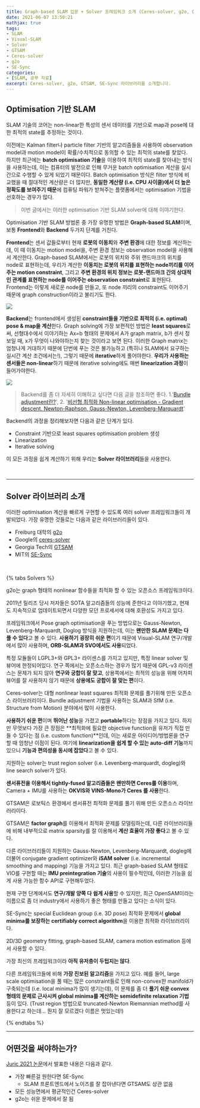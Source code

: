 ```yaml
---
title: Graph-based SLAM 입문 + Solver 프레임워크 소개 (Ceres-solver, g2o, GTSAM, SE-Sync)
date: 2021-06-07 13:50:21
mathjax: true
tags: 
- SLAM
- Visual-SLAM
- Solver
- GTSAM
- Ceres-solver
- g2o
- SE-Sync
categories: 
- [SLAM, 공부 자료]
excerpt: Ceres-solver, g2o, GTSAM, SE-Sync 라이브러리를 소개합니다.
---
```


## Optimisation 기반 SLAM

SLAM 기술의 코어는 non-linear한 특성의 센서 데이터를 기반으로 map과 pose에 대한 최적의 state를 추정하는 것이다.

이전에는 Kalman filter나 particle filter 기반의 알고리즘들을 사용하여 observation model과 motion model이 확률/수치적으로 동의할 수 있는 최적의 state를 찾았다. 하지만 최근에는 **batch optimisation 기술**을 이용하여 최적의 state를 찾아내는 방식을 사용하는데, 이는 컴퓨터의 발전으로 인해 무거운 batch optimisation 게산을 실시간으로 수행할 수 있게 되었기 때문이다. Batch optimisation 방식은 filter 방식에 비교했을 때 절대적인 계산량은 더 많지만, **동일한 계산량 (i.e. CPU 사이클)에서 더 높은 정확도를 보여주기 때문**에 컴퓨팅 파워가 받쳐주는 플랫폼에서는 optimisation 기법을 선호하는 경우가 많다.

> 이번 글에서는 이러한 optimisation 기반 SLAM solver에 대해 이야기한다.

Optimisation 기반 SLAM 방법론 중 가장 유명한 방법은 **Graph-based SLAM**이며, 보통 **Frontend**와 **Backend** 두가지 단계를 거친다.

**Frontend**는 센서 값들로부터 현재 **로봇의 이동치**와 **주변 환경**에 대한 정보를 계산하는데, 이 때 이동치는 motion model을, 주변 환경 정보는 observation model을 사용해서 계산한다. Graph-based SLAM에서는 로봇의 위치와 주위 랜드마크의 위치를 node로 표현하는데, 우리가 계산한 **이동치는 로봇의 위치를 표현하는 node끼리를 이어주는 motion constraint**, 그리고 **주변 환경의 위치 정보는 로봇-랜드마크 간의 상대적인 관계를 표현하는 node를 이어주는 observation constraint**로 표현된다. Frontend는 이렇게 새로운 node를 만들고, 또 node 끼리의 constraint도 이어주기 때문에 graph construction이라고 불리기도 한다.

![](http://jinyongjeong.github.io/images/post/SLAM/lec13_least_square_SLAM/graph1.png)

**Backend**는 frontend에서 생성된 **constraint들을 기반으로 최적의 (i.e. optimal) pose & map을 계산**한다. Graph solving에 가장 보편적인 방법은 **least squares**로써, 선형대수에서 이야기하는 Ax=b 형태의 문제에서 A가 graph matrix, b가 센서 정보일 때, x가 무엇이 나와야하는지 찾는 것이라고 보면 된다. 이러한 Graph matrix는 엄청나게 거대하기 때문에 단번에 푸는 것은 불가능하고 (특히나 SLAM에서 요구하는 실시간 계산 조건에서는!), 그렇기 때문에 **iterative**하게 풀어야한다. **우리가 사용하는 센서들은 non-linear**하기 때문에 iterative solving에도 매번 **linearization 과정**이 들어가야한다.

![](http://jinyongjeong.github.io/images/post/SLAM/lec13_least_square_SLAM/graph2.png)

> Backend를 좀 더 자세히 이해하고 싶다면 다음 글을 참조하면 좋다. 1.'[Bundle adjustment란?](https://changh95.github.io/20210313-ba/)', 2. '[비선형 최적화 Non-linear optimisation - Gradient descent, Newton-Raphson, Gauss-Newton, Levenberg-Marquardt](https://changh95.github.io/20210314-nonlinear-optimisation/)'

Backend의 과정을 정리해보자면 다음과 같은 단계가 있다.

- Constraint 기반으로 least squares optimisation problem 생성
- Linearization
- Iterative solving

이 모든 과정을 쉽게 계산하기 위해 우리는 **Solver 라이브러리**들을 사용한다.

&nbsp;

---

## Solver 라이브러리 소개

이러한 optimisation 계산을 빠르게 구현할 수 있도록 여러 solver 프레임워크들이 개발되었다. 가장 유명한 것들로는 다음과 같은 라이브러리들이 있다.

- Freiburg 대학의 [g2o](https://openslam-org.github.io/g2o)
- Google의 [ceres-solver](http://ceres-solver.org/)
- Georgia Tech의 [GTSAM](https://gtsam.org/)
- MIT의 [SE-Sync](https://github.com/david-m-rosen/SE-Sync)

&nbsp;

{% tabs Solvers %}
<!-- tab g2o -->
g2o는 graph 형태의 nonlinear 함수들을 최적화 할 수 있는 오픈소스 프레임워크이다.

2011년 릴리즈 당시 저자들은 SOTA 알고리즘들의 성능에 준한다고 이야기했고, 현재도 지속적으로 업데이트되면서 다양한 모던 프로세서에 대해 호환성도 가지고 있다. 

프레임워크에서 Pose graph optimisation을 푸는 방법으로는 Gauss-Newton, Levenberg-Marquardt, Doglog 방식을 지원하는데, 이는 **왠만한 SLAM 문제는 다 풀 수 있다**고 볼 수 있다. **사용하기 굉장히 쉬운 편**이기 때문에 Visual-SLAM 연구/개발에서 많이 사용하며, **ORB-SLAM과 SVO에서도 사용**되었다. 

특정 모듈들이 LGPL3+와 GPL3+ 라이센스를 가지고 있지만, 특정 linear solver 및 뷰어에 한정되어있다. 연구 쪽에서는 오픈소스하는 경우가 많기 때문에 GPL-v3 라이센스는 문제가 되지 않아 **연구와 궁합이 잘 맞고**, 상용쪽에서는 최적의 성능을 위해 어차피 뷰어를 잘 사용하지 않기 때문에 **상용에도 궁합이 잘 맞는 편**이다.
<!-- endtab -->

<!-- tab Ceres-solver -->
Ceres-solver는 대형 nonlinear least squares 최적화 문제를 풀기위해 만든 오픈소스 라이브러리이다. Bundle adjustment 기법을 사용하는 SLAM과 SfM (i.e. Structure from Motion) 분야에서 많이 사용한다.

**사용하기 쉬운 편**이며 **뛰어난 성능**을 가졌고 **portable**하다는 장점을 가지고 있다. 하지만 무엇보다 가장 큰 장점은 **최적화에 필요한 objective function을 유저가 직접 만들 수 있다는 점 (i.e. custom function)**인데, 이는 새로운 아이디어/방법론을 연구할 때 엄청난 이점이 된다. 여기에 **linearization을 쉽게 할 수 있는 auto-diff 기능**까지 있으니 **기능과 편의성을 동시에 잡았다**고 볼 수 있다.

지원하는 solver는 trust region solver (i.e. Levenberg-marquardt, dogleg)와 line search solver가 있다.

**센서퓨전을 이용해서 tightly-fused 알고리즘들은 왠만하면 Ceres를 이용**하며, Camera + IMU를 사용하는 **OKVIS와 VINS-Mono가 Ceres 를 사용**한다.
<!-- endtab -->

<!-- tab GTSAM -->
GTSAM은 로보틱스 환경에서 센서퓨전 최적화 문제를 풀기 위해 만든 오픈소스 라이브러리이다.

GTSAM은 **factor graph**를 이용해서 최적화 문제를 모델링하는데, 다른 라이브러리들에 비해 내부적으로 matrix sparsity를 잘 이용해서 **계산 효율이 가장 좋다**고 볼 수 있다. 

다른 라이브러리들이 지원하는 Gauss-Newton, Levenberg-Marquardt, dogleg에 더불어 conjugate gradient optimizer와 **iSAM solver** (i.e. incremental smoothing and mapping) 기능을 가지고 있다. 최근 graph-based SLAM 형태로 VIO를 구현할 때는 **IMU preintegration 기술**의 사용이 필수적인데, 이러한 기능을 쉽게 사용 가능한 함수 API로 구현해두었다. 

현재 구현 단계에서도 **연구/개발 양쪽 다 쉽게 사용**할 수 있지만, 최근 OpenSAM이라는 이름으로 좀 더 industry에서 사용하기 좋은 형태를 만들고 있다는 소식이 있다.
<!-- endtab -->

<!-- tab SE-Sync -->
SE-Sync는 special Euclidean group (i.e. 3D pose) 최적화 문제에서 **global minima를 보장하는 certifiably correct algorithm**을 이용한 최적화 라이브러리이다.

2D/3D geometry fitting, graph-based SLAM, camera motion estimation 등에서 사용할 수 있다.

가장 최신의 프레임워크이라 **아직 유저층이 두텁지는 않다**.

다른 프레임워크들에 비해 **가장 진보된 알고리즘**을 가지고 있다. 예를 들어, large scale optimisation을 풀 때는 많은 constraint들로 인해 non-convex한 manifold가 구축되는데 (i.e. local minima가 많이 생기는데), 이 문제를 좀 더 **풀기 쉬운 convex 형태의 문제로 근사시켜 global minima를 계산하는 semidefinite relaxation 기법** 등이 있다. (Trust region 방법으로 truncated-Newton Riemannian method를 사용한다고 하는데... 뭔지 잘 모르겠다 이름은 멋있는데!)
<!-- endtab -->

{% endtabs %}

---

## 어떤것을 써야하는가?

[Juric 2021 논문](https://changh95.github.io/20210607-solver-comp/)에서 발표한 내용은 다음과 같다.

- 가장 빠른걸 원한다면 SE-Sync
  - SLAM 프론트엔드에서 노이즈를 잘 잡아낸다면 GTSAM도 상관 없음
- 모든 성능면에서 평균적인건 Ceres-solver
- g2o는 쉬운 문제에서 잘 됨